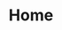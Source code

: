 ---
title: Home
layout: home

intro: <strong>Fri3d Camp</strong> is een gezinsvriendelijk zomerkamp voor hackers, makers en DIY'ers. Voor haar tweede editie gaat Fri3d Camp 2016 door van <strong>zaterdag 13 tot en met maandag 15 augustus 2016</strong>, in <strong>de Hoge Rielen</strong> in Kasterlee. Als je mee wil bijdragen aan de organisatie van het kamp, neem dan contact op met <a href="mailto:info@fri3d.be">info@fri3d.be</a>.

watisfri3d: >
  <h2>Wat je zoal mag verwachten ...</h2>
  <p>Met 256 samen veilig <strong>kamperen</strong> in de natuur, met tenten en kampvuren, van vrijdagavond tot maandagavond.</p>
  <p>Snel wireless <strong>internet</strong> in het bos en altijd een stopcontact en <strong>stroom</strong> in de buurt.</p>
  <p>Drie dagen bezigheidstherapie met <strong>workshops</strong> en <strong>lezingen</strong> over maken, hacken en doe-het-zelven.</p>
  <p>We zijn <strong>gezinsvriendelijk</strong>; we zorgen voor entertainment voor de jongste padawan tot de oudste knight.</p>
  <p>Allemaal samen <strong>warm eten</strong> (BBQ, kip-friet en plenty veggie) op zaterdag- en zondagavond.</p>
  <p>Propere <strong>toiletten</strong> en (koude) <strong>douches</strong>.</p>
  <p>Drie kampeerterreinen, twee hangars, een kindertent en een bar vol <strong>boeiende mensen</strong>.</p>
  <p>Iedereen is <strong>excellent</strong> voor elkaar!</p>

kalender: >
  <h2>Kalender</h2>
  <p><strong>1 april 2016</strong>: Lancering van onze <strong>oproep tot deelname</strong> (call for participation).</p>
  <p><strong>Eind mei 2016</strong>: We beginnen met de bekendmaking van het <strong>programma</strong>.</p>
  <p><strong>23 mei 2016</strong>: <strong>Voorinschrijving</strong> voor Fri3d Camp 2014 bezoekers. Ook gezinnen wiens workshops of lezingen zijn geaccepteerd kunnen tickets kopen.</p>
  <p><strong>1 juni 2016</strong>: De <strong>ticketshop</strong> wordt voor iedereen geopend! Let op, na 256 tickets zijn we volledig volzet!</p>
  <p><strong>12 augustus 2016</strong>: Iedereen 's avonds welkom om de tenten op te slaan.</p>
  <p><strong>13-15 augustus 2016</strong>: <strong>Fri3d Camp 2016!</strong></p>
  <p><strong>16 augustus 2016</strong>: <strong>Opruimdag</strong>. We zoeken hier vrijwillige medewerkers voor, wij zorgen voor pizza en drank!</p>

ticketinfo: >
  <h2>Tickets?</h2>
  <p>Er zullen in totaal 256 tickets beschikbaar zijn voor Fri3d Camp 2016. Tickets zijn nog niet te koop. Onze shop gaat pas in mei of juni open. 
  <a href="http://twitter.com/fri3dcamp">Volg ons op Twitter</a> om op de hoogte te blijven.</p>

fotocredits: >
  Foto's door <a href="https://www.flickr.com/photos/christophevg/sets/72157646541776286">christophevg</a>, <a href="https://www.flickr.com/photos/lieven_blancke/">lievenblancke</a> & <a href="https://www.flickr.com/photos/automaton_be/albums/72157646154967970">automaton_be</a>.
---
